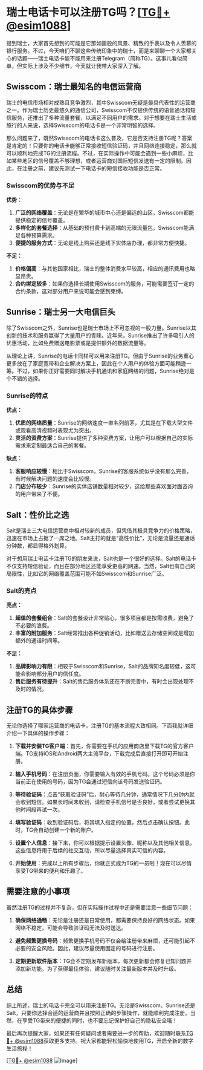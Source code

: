 # 瑞士电话卡可以注册TG吗？[[TG💪+ @esim1088](https://t.me/s/esim1088)]

提到瑞士，大家首先想到的可能是它那如画般的风景、精致的手表以及令人羡慕的银行服务。不过，今天咱们不聊这些传统印象中的瑞士，而是来聊聊一个大家都关心的话题——瑞士电话卡能不能用来注册Telegram（简称TG）。这事儿看似简单，但实际上涉及不少细节，今天就让我带大家深入了解。

## Swisscom：瑞士最知名的电信运营商

瑞士的电信市场相对成熟且竞争激烈，其中Swisscom无疑是最具代表性的运营商之一。作为瑞士历史最悠久的通信公司，Swisscom不仅提供传统的语音通话和短信服务，还推出了多种流量套餐，以满足不同用户的需求。对于想要在瑞士生活或旅行的人来说，选择Swisscom的电话卡是一个非常明智的选择。

那么问题来了，既然Swisscom的电话卡这么普及，它是否支持注册TG呢？答案是肯定的！只要你的电话卡能够正常接收短信验证码，并且网络连接稳定，那么就可以顺利地完成TG的注册流程。不过，在实际操作中可能会遇到一些小麻烦，比如某些地区的信号覆盖不够理想，或者运营商对国际短信发送有一定的限制。因此，在注册之前，建议先测试一下电话卡的短信接收功能是否正常。

### Swisscom的优势与不足

**优势：**

1. **广泛的网络覆盖**：无论是在繁华的城市中心还是偏远的山区，Swisscom都能提供稳定的信号覆盖。
2. **多样化的套餐选择**：从基础的预付费卡到高端的无限流量包，Swisscom能满足各种预算需求。
3. **便捷的服务方式**：无论是线上购买还是线下实体店办理，都非常方便快捷。

**不足：**

1. **价格偏高**：与其他国家相比，瑞士的整体消费水平较高，相应的通讯费用也略显昂贵。
2. **合约绑定较多**：如果你选择长期使用Swisscom的服务，可能需要签订一定的合约条款，这对部分用户来说可能会感到束缚。

## Sunrise：瑞士另一大电信巨头

除了Swisscom之外，Sunrise也是瑞士市场上不可忽视的一股力量。Sunrise以其创新的技术和服务赢得了大量用户的青睐。近年来，Sunrise推出了许多吸引人的优惠活动，比如免费赠送电影票或是提供额外的数据流量等。

从理论上讲，Sunrise的电话卡同样可以用来注册TG。但由于Sunrise的业务重心更多放在了家庭宽带和企业解决方案上，因此在个人用户的体验方面可能稍逊一筹。不过，如果你正好需要同时解决手机通讯和家庭网络的问题，Sunrise绝对是个不错的选择。

### Sunrise的特点

**优点：**

1. **优质的网络质量**：Sunrise的网络速度一直名列前茅，尤其是在下载大型文件或观看高清视频时表现尤为突出。
2. **灵活的资费方案**：Sunrise提供了多种资费方案，让用户可以根据自己的实际需求来定制最适合自己的套餐。

**缺点：**

1. **客服响应较慢**：相比于Swisscom，Sunrise的客服系统似乎没有那么完善，有时候解决问题的速度会比较慢。
2. **门店分布较少**：Sunrise的实体店铺数量相对较少，这给那些喜欢面对面咨询的用户带来了不便。

## Salt：性价比之选

Salt是瑞士三大电信运营商中相对较新的成员，但凭借其极具竞争力的价格策略，迅速在市场上占据了一席之地。Salt主打的就是“高性价比”，无论是流量还是通话分钟数，都显得格外划算。

对于想用瑞士电话卡注册TG的朋友来说，Salt也是一个很好的选择。Salt的电话卡不仅支持短信验证，而且在部分地区还能享受更高的网速。当然，Salt也有自己的局限性，比如它的网络覆盖范围可能不如Swisscom和Sunrise广泛。

### Salt的亮点

**亮点：**

1. **超值的套餐组合**：Salt的套餐设计非常贴心，很多项目都是按需收费，避免了不必要的浪费。
2. **丰富的附加服务**：Salt经常推出各种促销活动，比如赠送云存储空间或是增加额外的通话时间等。

**不足：**

1. **品牌影响力有限**：相较于Swisscom和Sunrise，Salt的品牌知名度较低，这可能会影响部分用户的信任度。
2. **售后服务有待提升**：Salt的售后服务体系还在不断完善中，有时会出现处理不及时的情况。

## 注册TG的具体步骤

无论你选择了哪家运营商的电话卡，注册TG的基本流程大致相同。下面我就详细介绍一下具体的操作步骤：

1. **下载并安装TG客户端**：首先，你需要在手机的应用商店里下载TG的官方客户端。TG支持iOS和Android两大主流平台，下载完成后直接打开即可开始注册。

2. **输入手机号码**：在注册页面，你需要输入有效的手机号码。这个号码必须是你当前正在使用的号码，因为TG会通过短信向该号码发送验证码。

3. **等待验证码**：点击“获取验证码”后，耐心等待几分钟，通常情况下几分钟内就会收到短信。如果长时间未收到，请检查手机信号是否良好，或者尝试更换其他时间段再试一次。

4. **填写验证码**：收到验证码后，将其填入指定的位置，然后点击确认按钮。此时，TG会自动创建一个新的账户。

5. **设置个人信息**：接下来，你可以根据提示设置头像、昵称以及其他相关信息。这些信息将用于后续的社交互动，所以尽量选择真实可信的内容。

6. **开始使用**：完成以上所有步骤后，你就正式成为TG的一员啦！现在可以尽情享受TG带来的便利和乐趣了。

## 需要注意的小事项

虽然注册TG的过程并不复杂，但在实际操作过程中还是需要注意一些细节问题：

1. **确保网络通畅**：无论是注册还是日常使用，都需要保持良好的网络状态。如果网络不稳定，可能会导致验证码无法及时送达。

2. **避免频繁更换号码**：频繁更换手机号码不仅会给注册带来麻烦，还可能引起不必要的安全风险。因此，建议尽量使用固定的号码进行注册。

3. **定期更新软件版本**：TG会不定期发布新版本，每次更新都会修复已知问题并添加新功能。为了获得最佳体验，建议随时关注最新版本并及时升级。

## 总结

综上所述，瑞士的电话卡完全可以用来注册TG。无论是Swisscom、Sunrise还是Salt，只要你选择合适的运营商并且按照正确的步骤操作，就能顺利完成注册。当然，在享受TG带来的便捷的同时，也不要忘记保护好自己的隐私安全哦！

最后再次提醒大家，如果还有任何疑问或者需要进一步的帮助，欢迎随时联系[TG💪+ @esim1088](https://t.me/s/esim1088)获取更多支持。祝大家都能轻松愉快地使用TG，开启全新的数字生活旅程！

[[TG💪+ @esim1088](https://t.me/s/esim1088) ![Image](https://i.postimg.cc/4NQfJmqS/Snipaste-2025-05-13-00-14-12.png)]